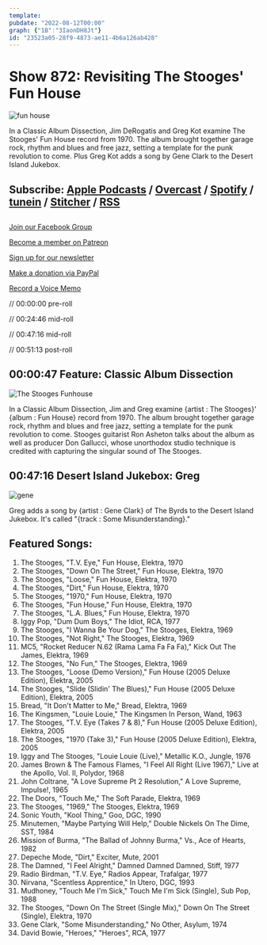 ```yaml
---
template: 
pubdate: "2022-08-12T00:00"
graph: {"1B":"3IaonDH8Jt"}
id: "23523a05-28f9-4873-ae11-4b6a126ab428"
---
```






# Show 872: Revisiting The Stooges' Fun House

![fun house](https://static.soundopinions.org/images/2022/stoogesfunhouse.jpeg)

In a Classic Album Dissection, Jim DeRogatis and Greg Kot examine The Stooges' Fun House record from 1970. The album brought together garage rock, rhythm and blues and free jazz, setting a template for the punk revolution to come. Plus Greg Kot adds a song by Gene Clark to the Desert Island Jukebox. 



## Subscribe: [Apple Podcasts](https://itunes.apple.com/us/podcast/sound-opinions/id94793843) / [Overcast](https://overcast.fm/itunes94793843/sound-opinions) / [Spotify](https://open.spotify.com/show/1kNR8YL7TBrQuRxDdS4wtU) / [tunein](https://tunein.com/podcasts/Music-Podcasts/Sound-Opinions-p60273/) / [Stitcher](http://www.stitcher.com/podcast/sound-opinions) / [RSS](https://feeds.simplecast.com/Nn6fjnB0)



## 

[Join our Facebook Group](https://bit.ly/3sivr9T)

[Become a member on Patreon](https://bit.ly/3slWZvc)

[Sign up for our newsletter](https://bit.ly/3eEvRnG)

[Make a donation via PayPal](https://bit.ly/3dmt9lU)

[Record a Voice Memo](https://bit.ly/2RyD5Ah)

// 00:00:00 pre-roll

// 00:24:46 mid-roll

// 00:47:16 mid-roll

// 00:51:13 post-roll



## 00:00:47 Feature: Classic Album Dissection

![The Stooges Funhouse](https://static.soundopinions.org/assets/872/1B12.jpg)

In a Classic Album Dissection, Jim and Greg examine {artist : The Stooges}' {album : Fun House} record from 1970. The album brought together garage rock, rhythm and blues and free jazz, setting a template for the punk revolution to come. Stooges guitarist Ron Asheton talks about the album as well as producer Don Gallucci, whose unorthodox studio technique is credited with capturing the singular sound of The Stooges.



## 00:47:16 Desert Island Jukebox: Greg

![gene](https://static.soundopinions.org/images/2022/gene.webp)

Greg adds a song by {artist : Gene Clark} of The Byrds to the Desert Island Jukebox. It's called "{track : Some Misunderstanding}."



## Featured Songs:

1. The Stooges, "T.V. Eye," Fun House, Elektra, 1970
2. The Stooges, "Down On The Street," Fun House, Elektra, 1970
3. The Stooges, "Loose," Fun House, Elektra, 1970
4. The Stooges, "Dirt," Fun House, Elektra, 1970
5. The Stooges, "1970," Fun House, Elektra, 1970
6. The Stooges, "Fun House," Fun House, Elektra, 1970
7. The Stooges, "L.A. Blues," Fun House, Elektra, 1970
8. Iggy Pop, "Dum Dum Boys," The Idiot, RCA, 1977
9. The Stooges, "I Wanna Be Your Dog," The Stooges, Elektra, 1969
10. The Stooges, "Not Right," The Stooges, Elektra, 1969
11. MC5, "Rocket Reducer N.62 (Rama Lama Fa Fa Fa)," Kick Out The James, Elektra, 1969
12. The Stooges, "No Fun," The Stooges, Elektra, 1969
13. The Stooges, "Loose (Demo Version)," Fun House (2005 Deluxe Edition), Elektra, 2005
14. The Stooges, "Slide (Slidin' The Blues)," Fun House (2005 Deluxe Edition), Elektra, 2005
15. Bread, "It Don't Matter to Me," Bread, Elektra, 1969
16. The Kingsmen, "Louie Louie," The Kingsmen In Person, Wand, 1963
17. The Stooges, "T.V. Eye (Takes 7 & 8)," Fun House (2005 Deluxe Edition), Elektra, 2005
18. The Stooges, "1970 (Take 3)," Fun House (2005 Deluxe Edition), Elektra, 2005
19. Iggy and The Stooges, "Louie Louie (Live)," Metallic K.O., Jungle, 1976
20. James Brown & The Famous Flames, "I Feel All Right (Live 1967)," Live at the Apollo, Vol. II, Polydor, 1968
21. John Coltrane, "A Love Supreme Pt 2 Resolution," A Love Supreme, Impulse!, 1965
22. The Doors, "Touch Me," The Soft Parade, Elektra, 1969
23. The Stooges, "1969," The Stooges, Elektra, 1969
24. Sonic Youth, "Kool Thing," Goo, DGC, 1990
25. Minutemen, "Maybe Partying Will Help," Double Nickels On The Dime, SST, 1984
26. Mission of Burma, "The Ballad of Johnny Burma," Vs., Ace of Hearts, 1982
27. Depeche Mode, "Dirt," Exciter, Mute, 2001
28. The Damned, "I Feel Alright," Damned Damned Damned, Stiff, 1977
29. Radio Birdman, "T.V. Eye," Radios Appear, Trafalgar, 1977
30. Nirvana, "Scentless Apprentice," In Utero, DGC, 1993
31. Mudhoney, "Touch Me I'm Sick," Touch Me I'm Sick (Single), Sub Pop, 1988
32. The Stooges, "Down On The Street (Single Mix)," Down On The Street (Single), Elektra, 1970
33. Gene Clark, "Some Misunderstanding," No Other, Asylum, 1974
34. David Bowie, "Heroes," "Heroes", RCA, 1977